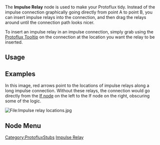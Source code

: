 <languages></languages>

The **Impulse Relay** node is used to make your Protoflux tidy. Instead
of the impulse connection graphically going directly from point A to
point B, you can insert impulse relays into the connection, and then
drag the relays around until the connection path looks nicer.

To insert an impulse relay in an impulse connection, simply grab using
the [Protoflux Tooltip](Protoflux_Tooltip "wikilink") on the connection
at the location you want the relay to be inserted.

## Usage

## Examples

In this image, red arrows point to the locations of impulse relays along
a long impulse connection. Without these relays, the connection would go
directly from the [If node](If_(Protoflux_node) "wikilink") on the left
to the If node on the right, obscuring some of the logic.

![<File:Impulse> relay
locations.jpg](Impulse_relay_locations.jpg "File:Impulse relay locations.jpg")

## Node Menu

[Category:ProtofluxStubs](Category:ProtofluxStubs "wikilink") [Impulse
Relay](Category:Protoflux{{#translation:}} "wikilink")